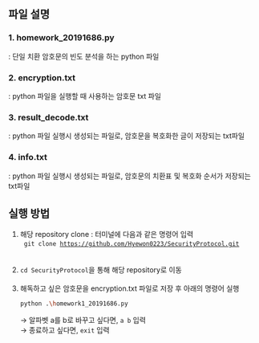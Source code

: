 ## 파일 설명
### 1. homework_20191686.py
: 단일 치환 암호문의 빈도 분석을 하는 python 파일

### 2. encryption.txt
: python 파일을 실행할 때 사용하는 암호문 txt 파일

### 3. result_decode.txt
: python 파일 실행시 생성되는 파일로, 암호문을 복호화한 글이 저장되는 txt파일

### 4. info.txt
: python 파일 실행시 생성되는 파일로, 암호문의 치환표 및 복호화 순서가 저장되는 txt파일


## 실행 방법
1. 해당 repository clone
   : 터미널에 다음과 같은 명령어 입력   
   <code> git clone https://github.com/Hyewon0223/SecurityProtocol.git </code>  
   <br>
2. `cd SecurityProtocol`을 통해 해당 repository로 이동   
   <br>
3. 해독하고 싶은 암호문을 encryption.txt 파일로 저장 후 아래의 명령어 실행
   ```bash
   python .\homework1_20191686.py
   ```
   → 알파벳 a를 b로 바꾸고 싶다면, `a b` 입력   
   → 종료하고 싶다면, `exit` 입력    
   